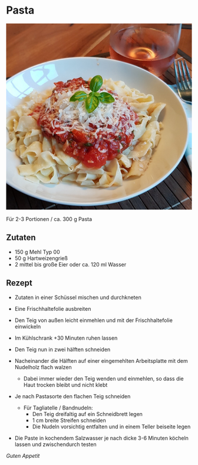 # Pasta

![img](imgs/Pasta.jpg)

Für 2-3 Portionen / ca. 300 g Pasta

## Zutaten
- 150 g Mehl Typ 00
- 50 g Hartweizengrieß
- 2 mittel bis große Eier oder ca. 120 ml Wasser

## Rezept
- Zutaten in einer Schüssel mischen und durchkneten

- Eine Frischhaltefolie ausbreiten

- Den Teig von außen leicht einmehlen und mit der Frischhaltefolie einwickeln

- Im Kühlschrank +30 Minuten ruhen lassen

- Den Teig nun in zwei hälften schneiden

- Nacheinander die Hälften auf einer eingemehlten Arbeitsplatte mit dem Nudelholz flach walzen
  - Dabei immer wieder den Teig wenden und einmehlen, so dass die Haut trocken bleibt und nicht klebt

- Je nach Pastasorte den flachen Teig schneiden
  - Für Tagliatelle / Bandnudeln:
     - Den Teig dreifaltig auf ein Schneidbrett legen
     - 1 cm breite Streifen schneiden
     - Die Nudeln vorsichtig entfalten und in einem Teller beiseite legen

- Die Paste in kochendem Salzwasser je nach dicke 3-6 Minuten köcheln lassen und zwischendurch testen

*Guten Appetit*
